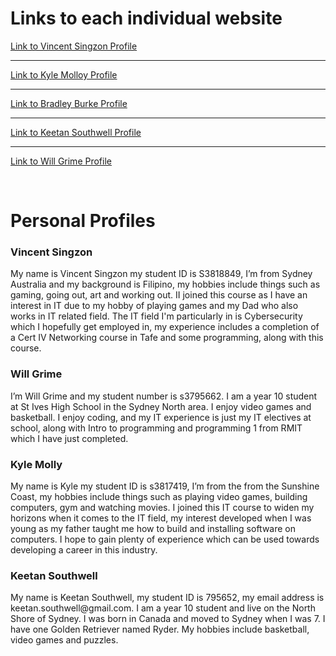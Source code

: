 

<html>

<head>
  <title> Group Assignment website </title>
</head>
   <body>

  <h1> Links to each individual website </h1>
  
<a href="https://vincentsingzon.github.io/myprofile/">Link to Vincent Singzon Profile</a>

<hr> 

<a href="https://kgm95.github.io/My-Profile/">Link to Kyle Molloy Profile</a>

<hr>

<a href="https://bburke2.github.io/MyProfile/">Link to Bradley Burke Profile</a>

<hr>

<a href="https://keetansouthwell.github.io/ITP-Assignment-1/">Link to Keetan Southwell Profile</a>

<hr>

<a href="https://github.com/WillDaWise/Assignment1/wiki">Link to Will Grime Profile</a>

<br>

<h1> Personal Profiles </h1>

<h3> Vincent Singzon </h3>
<span> My name is Vincent Singzon my student ID is S3818849, I’m from Sydney Australia and my background is Filipino, my hobbies include things such as gaming, going out, art and working out. II joined this course as I have an interest in IT due to my hobby of playing games and my Dad who also works in IT related field. The IT field I'm particularly in is Cybersecurity which I hopefully get employed in, my experience includes a completion of a Cert IV Networking course in Tafe and some programming, along with this course. </span>
<br>
<h3> Will Grime </h3>
<span> I’m Will Grime and my student number is s3795662. I am a year 10 student at St Ives High School in the Sydney North area. I enjoy video games and basketball. I enjoy coding, and my IT experience is just my IT electives at school, along with Intro to programming and programming 1 from RMIT which I have just completed.</span>
<br>
<h3> Kyle Molly </h3>
<span>My name is Kyle my student ID is s3817419, I’m from the from the Sunshine Coast, my hobbies include things such as playing video games, building computers, gym and watching movies. I joined this IT course to widen my horizons when it comes to the IT field, my interest developed when I was young as my father taught me how to build and installing software on computers. I hope to gain plenty of experience which can be used towards developing a career in this industry.</span>
<br>
<h3> Keetan Southwell </h3>
<span> My name is Keetan Southwell, my student ID is 795652, my email address is keetan.southwell@gmail.com. I am a year 10 student and live on the North Shore of Sydney. I was born in Canada and moved to Sydney when I was 7. I have one Golden Retriever named Ryder. My hobbies include basketball, video games and puzzles. </span>





  </body>


  </html> 
